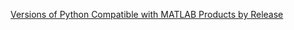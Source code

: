 

[Versions of Python Compatible with MATLAB Products by Release](https://de.mathworks.com/support/requirements/python-compatibility.html)

